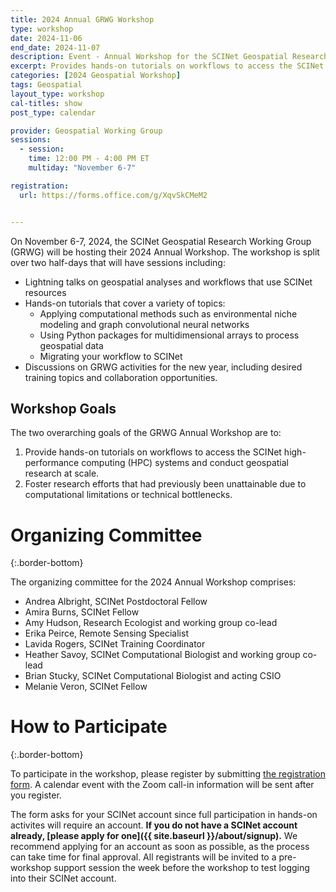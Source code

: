 ```yaml
---
title: 2024 Annual GRWG Workshop
type: workshop
date: 2024-11-06
end_date: 2024-11-07
description: Event - Annual Workshop for the SCINet Geospatial Research Working Group
excerpt: Provides hands-on tutorials on workflows to access the SCINet HPC systems and conduct geospatial research at scale and fosters geospatial research efforts.
categories: [2024 Geospatial Workshop] 
tags: Geospatial
layout_type: workshop
cal-titles: show
post_type: calendar

provider: Geospatial Working Group
sessions: 
  - session:
    time: 12:00 PM - 4:00 PM ET
    multiday: "November 6-7"

registration: 
  url: https://forms.office.com/g/XqvSkCMeM2


---
```


On November 6-7, 2024, the SCINet Geospatial Research Working Group (GRWG) will be hosting their 2024 Annual Workshop. The workshop is split over two half-days that will have sessions including:

* Lightning talks on geospatial analyses and workflows that use SCINet resources
* Hands-on tutorials that cover a variety of topics:
  * Applying computational methods such as environmental niche modeling and graph convolutional neural networks
  * Using Python packages for multidimensional arrays to process geospatial data
  * Migrating your workflow to SCINet
* Discussions on GRWG activities for the new year, including desired training topics and collaboration opportunities.


## Workshop Goals

The two overarching goals of the GRWG Annual Workshop are to:

1. Provide hands-on tutorials on workflows to access the SCINet high-performance computing (HPC) systems and conduct geospatial research at scale.
1. Foster research efforts that had previously been unattainable due to computational limitations or technical bottlenecks. 

# Organizing Committee
{:.border-bottom}

The organizing committee for the 2024 Annual Workshop comprises:

* Andrea Albright, SCINet Postdoctoral Fellow
* Amira Burns, SCINet Fellow
* Amy Hudson, Research Ecologist and working group co-lead
* Erika Peirce, Remote Sensing Specialist
* Lavida Rogers, SCINet Training Coordinator
* Heather Savoy, SCINet Computational Biologist and working group co-lead
* Brian Stucky, SCINet Computational Biologist and acting CSIO
* Melanie Veron, SCINet Fellow


# How to Participate
{:.border-bottom}

To participate in the workshop, please register by submitting [the registration form](https://forms.office.com/g/XqvSkCMeM2). A calendar event with the Zoom call-in information will be sent after you register. 

The form asks for your SCINet account since full participation in hands-on activites will require an account. **If you do not have a SCINet account already, [please apply for one]({{ site.baseurl }}/about/signup).** We recommend applying for an account as soon as possible, as the process can take time for final approval. All registrants will be invited to a pre-workshop support session the week before the workshop to test logging into their SCINet account. 

